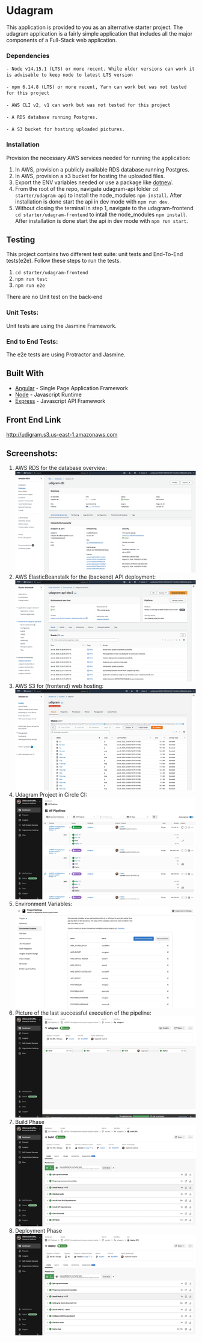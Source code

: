 # Udagram

This application is provided to you as an alternative starter project. The udagram application is a fairly simple application that includes all the major components of a Full-Stack web application.

### Dependencies

```
- Node v14.15.1 (LTS) or more recent. While older versions can work it is advisable to keep node to latest LTS version

- npm 6.14.8 (LTS) or more recent, Yarn can work but was not tested for this project

- AWS CLI v2, v1 can work but was not tested for this project

- A RDS database running Postgres.

- A S3 bucket for hosting uploaded pictures.

```

### Installation

Provision the necessary AWS services needed for running the application:

1. In AWS, provision a publicly available RDS database running Postgres. <Place holder for link to classroom article>
1. In AWS, provision a s3 bucket for hosting the uploaded files. <Place holder for tlink to classroom article>
1. Export the ENV variables needed or use a package like [dotnev](https://www.npmjs.com/package/dotenv)/.
1. From the root of the repo, navigate udagram-api folder `cd starter/udagram-api` to install the node_modules `npm install`. After installation is done start the api in dev mode with `npm run dev`.
1. Without closing the terminal in step 1, navigate to the udagram-frontend `cd starter/udagram-frontend` to intall the node_modules `npm install`. After installation is done start the api in dev mode with `npm run start`.

## Testing

This project contains two different test suite: unit tests and End-To-End tests(e2e). Follow these steps to run the tests.

1. `cd starter/udagram-frontend`
1. `npm run test`
1. `npm run e2e`

There are no Unit test on the back-end

### Unit Tests:

Unit tests are using the Jasmine Framework.

### End to End Tests:

The e2e tests are using Protractor and Jasmine.

## Built With

- [Angular](https://angular.io/) - Single Page Application Framework
- [Node](https://nodejs.org) - Javascript Runtime
- [Express](https://expressjs.com/) - Javascript API Framework

 ## Front End Link

 http://udigram.s3.us-east-1.amazonaws.com
  
## Screenshots:

1. AWS RDS for the database overview:
   ![Documents](/public/rds.png)
2. AWS ElasticBeanstalk for the (backend) API deployment:
   ![Documents](/public/eb.png)
3. AWS S3 for (frontend) web hosting:
   ![Documents](/public/s3.png)
4. Udagram Project in Circle CI:
   ![Documents](/public/circleci.png)
5. Environment Variables:
   ![Documents](/public/environmentVariables.png)
6. Picture of the last successful execution of the pipeline:
   ![Documents](/public/pipeline.png)
7. Build Phase
   ![Documents](/public/build.png)
8. Deployment Phase
   ![Documents](/public/deploy.png)
